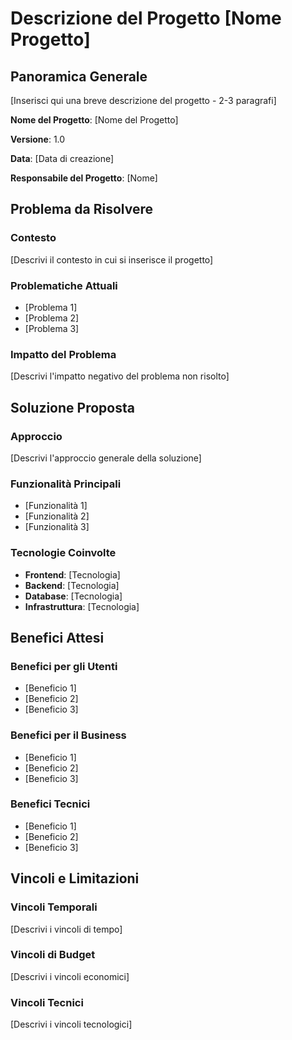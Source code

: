 # Descrizione del Progetto [Nome Progetto]

## Panoramica Generale

[Inserisci qui una breve descrizione del progetto - 2-3 paragrafi]

**Nome del Progetto**: [Nome del Progetto]

**Versione**: 1.0

**Data**: [Data di creazione]

**Responsabile del Progetto**: [Nome]

## Problema da Risolvere

### Contesto

[Descrivi il contesto in cui si inserisce il progetto]

### Problematiche Attuali

- [Problema 1]
- [Problema 2]
- [Problema 3]

### Impatto del Problema

[Descrivi l'impatto negativo del problema non risolto]

## Soluzione Proposta

### Approccio

[Descrivi l'approccio generale della soluzione]

### Funzionalità Principali

- [Funzionalità 1]
- [Funzionalità 2]
- [Funzionalità 3]

### Tecnologie Coinvolte

- **Frontend**: [Tecnologia]
- **Backend**: [Tecnologia]
- **Database**: [Tecnologia]
- **Infrastruttura**: [Tecnologia]

## Benefici Attesi

### Benefici per gli Utenti

- [Beneficio 1]
- [Beneficio 2]
- [Beneficio 3]

### Benefici per il Business

- [Beneficio 1]
- [Beneficio 2]
- [Beneficio 3]

### Benefici Tecnici

- [Beneficio 1]
- [Beneficio 2]
- [Beneficio 3]

## Vincoli e Limitazioni

### Vincoli Temporali

[Descrivi i vincoli di tempo]

### Vincoli di Budget

[Descrivi i vincoli economici]

### Vincoli Tecnici

[Descrivi i vincoli tecnologici]

